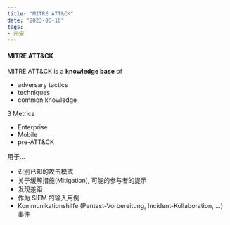 ```yaml
---
title: "MITRE ATT&CK"
date: "2023-06-16"
tags:
- 网安
---
```


#### MITRE ATT&CK
MITRE ATT&CK is a **knowledge base** of 
- adversary tactics 
- techniques 
- common knowledge

3 Metrics
- Enterprise
- Mobile
- pre-ATT&CK

用于...
- 识别已知的攻击模式
- 关于缓解措施(Mitigation), 可能的参与者的提示
- 发现差距
- 作为 SIEM 的输入用例
- Kommunikationshilfe (Pentest-Vorbereitung, Incident-Kollaboration, ...) 事件
